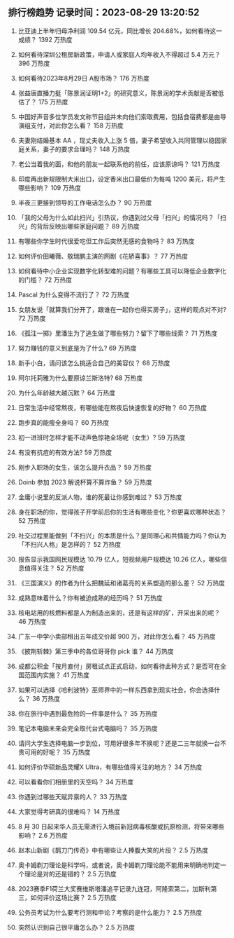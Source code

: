 
## 排行榜趋势 记录时间：2023-08-29 13:20:52
  
  1. 比亚迪上半年归母净利润 109.54 亿元，同比增长 204.68%，如何看待这一成绩？ 1392 万热度
    
  2. 如何看待深圳公租房新政策，申请人或家庭人均年收入不得超过 5.4 万元？ 396 万热度
    
  3. 如何看待2023年8月29日 A股市场？ 176 万热度
    
  4. 张益唐直播力挺「陈景润证明1+2」的研究意义，陈景润的学术贡献是否被低估了？ 175 万热度
    
  5. 中国好声音多位学员发文称节目组并未向他们索取费用，包括食宿费都是由导演组支付，对此你怎么看？ 158 万热度
    
  6. 夫妻刚结婚基本 AA ，现丈夫收入上涨 5 倍，妻子希望收入共同管理以稳固家庭关系，妻子的要求合理吗？ 148 万热度
    
  7. 老公当着我的面，和他的朋友一起联系他的前任，应该原谅吗？ 121 万热度
    
  8. 印度再出新规限制大米出口，设定香米出口最低价为每吨 1200 美元，将产生哪些影响？ 109 万热度
    
  9. 半夜三更接到领导的工作电话怎么办？ 90 万热度
    
  10. 「我的父母为什么如此扫兴」引热议，你遇到过父母「扫兴」的情况吗？「扫兴」的背后反映出哪些家庭问题？ 89 万热度
    
  11. 有哪些你学生时代很爱吃但工作后突然无感的食物吗？ 83 万热度
    
  12. 如何评价田曦薇、敖瑞鹏主演的网剧《花轿喜事》？ 77 万热度
    
  13. 如何看待中小企业实现数字化转型难的问题？有哪些工具可以降低企业数字化的门槛？ 72 万热度
    
  14. Pascal 为什么变得不流行了？ 72 万热度
    
  15. 女朋友说「就算我们分开了，跟谁在一起你也得买房子」，这样的观点对不对? 72 万热度
    
  16. 《孤注一掷》里潘生为了逃生做了哪些努力？留下了哪些线索？ 71 万热度
    
  17. 努力赚钱的意义到底是为了什么? 69 万热度
    
  18. 新手小白，请问该怎么挑适合自己的美容仪？ 68 万热度
    
  19. 阿尔托莉雅为什么要原谅兰斯洛特? 68 万热度
    
  20. 为什么年龄越大越沉默？ 64 万热度
    
  21. 日常生活中经常熬夜，有哪些能在熬夜后快速恢复的好物？ 60 万热度
    
  22. 跑步真的能瘦全身吗？ 60 万热度
    
  23. 初一进班时怎样才能不动声色惊艳全场呢（女生）? 59 万热度
    
  24. 有没有抗痘的有效方法? 59 万热度
    
  25. 刚步入职场的女生，该怎么提升衣品？ 59 万热度
    
  26. Doinb 参加 2023 解说杯算不算炸鱼？ 59 万热度
    
  27. 金庸小说里的反派人物，谁的死最让你感到难过？ 53 万热度
    
  28. 身在职场的你，觉得孩子开学前后你的生活有哪些变化？你更喜欢哪种状态？ 52 万热度
    
  29. 社交过程里能做到「不扫兴」的本质是什么？是同理心和共情能力吗？你认为「不扫兴人格」是怎样的？ 52 万热度
    
  30. 报告显示我国网民规模达 10.79 亿人，短视频用户规模达 10.26 亿人，哪些信息值得关注？ 52 万热度
    
  31. 《三国演义》的作者为什么把魏延和诸葛亮的关系塑造的那么差？ 52 万热度
    
  32. 成熟意味着什么？你有被迫成熟的经历吗？ 51 万热度
    
  33. 核电站用的核燃料都是人为制造出来的，还是有这样的矿，开采出来的呢？ 46 万热度
    
  34. 广东一中学小卖部租出五年成交价超 900 万，对此你怎么看？ 45 万热度
    
  35. 《披荆斩棘》第三季中的各位哥哥你 pick 谁？ 44 万热度
    
  36. 成都公积金「按月直付」房租试点正式启动，如何看待此种方式？是否可在全国范围内实施？ 41 万热度
    
  37. 如果可以选择《哈利波特》巫师界中的一样东西拿到现实社会，你会选择什么？ 36 万热度
    
  38. 你在旅行中遇到最危险的一件事是什么？ 35 万热度
    
  39. 笔记本电脑未来会完全取代台式电脑吗？ 35 万热度
    
  40. 请问大学生选择电脑一步到位，可用好很多年不换呢？还是二三年就换一台不贵可用的好呢？ 35 万热度
    
  41. 如何评价华硕新品灵耀X Ultra，有哪些值得关注的地方？ 34 万热度
    
  42. 可以看看你们相册里的天空吗？ 34 万热度
    
  43. 你遇到过哪些天赋异禀的人？ 33 万热度
    
  44. 大家觉得考研真的很难吗？ 14 万热度
    
  45. 8 月 30 日起来华人员无需进行入境前新冠病毒核酸或抗原检测，将带来哪些影响？ 2.6 万热度
    
  46. 赵本山新剧《鹊刀门传奇》中有哪些让人捧腹大笑的片段？ 2.5 万热度
    
  47. 奥卡姆剃刀理论是科学吗，或者说，奥卡姆剃刀理论能不能用来明确地判定一个理论是对的还是错的？ 2.5 万热度
    
  48. 2023赛季F1荷兰大奖赛维斯塔潘追平记录九连冠，阿隆索第二，加斯利第三，如何评价这场比赛？ 2.5 万热度
    
  49. 公务员考试为什么要考行测和申论？考察的是什么能力？ 2.5 万热度
    
  50. 突然认识到自己很平庸怎么办？ 2.5 万热度
    